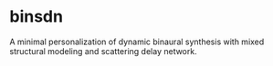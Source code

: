 # binsdn
A minimal personalization of dynamic binaural synthesis with mixed structural modeling and scattering delay network.

